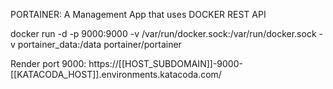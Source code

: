 PORTAINER: A Management App that uses DOCKER REST API

docker run -d -p 9000:9000 -v /var/run/docker.sock:/var/run/docker.sock -v portainer_data:/data portainer/portainer


Render port 9000: https://[[HOST_SUBDOMAIN]]-9000-[[KATACODA_HOST]].environments.katacoda.com/
